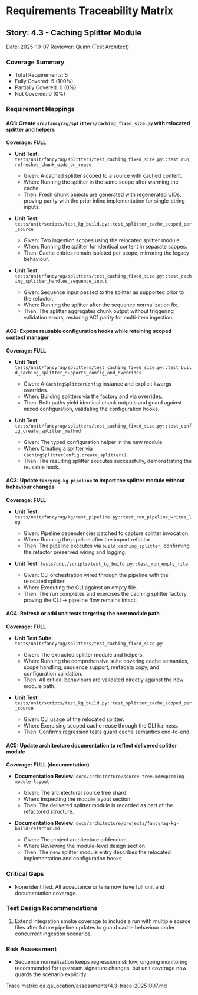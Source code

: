 # Requirements Traceability Matrix

## Story: 4.3 - Caching Splitter Module

Date: 2025-10-07
Reviewer: Quinn (Test Architect)

### Coverage Summary

- Total Requirements: 5
- Fully Covered: 5 (100%)
- Partially Covered: 0 (0%)
- Not Covered: 0 (0%)

### Requirement Mappings

#### AC1: Create `src/fancyrag/splitters/caching_fixed_size.py` with relocated splitter and helpers

**Coverage: FULL**

- **Unit Test**: `tests/unit/fancyrag/splitters/test_caching_fixed_size.py::test_run_refreshes_chunk_uids_on_reuse`
  - Given: A cached splitter scoped to a source with cached content.
  - When: Running the splitter in the same scope after warming the cache.
  - Then: Fresh chunk objects are generated with regenerated UIDs, proving parity with the prior inline implementation for single-string inputs.

- **Unit Test**: `tests/unit/scripts/test_kg_build.py::test_splitter_cache_scoped_per_source`
  - Given: Two ingestion scopes using the relocated splitter module.
  - When: Running the splitter for identical content in separate scopes.
  - Then: Cache entries remain isolated per scope, mirroring the legacy behaviour.

- **Unit Test**: `tests/unit/fancyrag/splitters/test_caching_fixed_size.py::test_caching_splitter_handles_sequence_input`
  - Given: Sequence input passed to the splitter as supported prior to the refactor.
  - When: Running the splitter after the sequence normalization fix.
  - Then: The splitter aggregates chunk output without triggering validation errors, restoring AC1 parity for multi-item ingestion.

#### AC2: Expose reusable configuration hooks while retaining scoped context manager

**Coverage: FULL**

- **Unit Test**: `tests/unit/fancyrag/splitters/test_caching_fixed_size.py::test_build_caching_splitter_supports_config_and_overrides`
  - Given: A `CachingSplitterConfig` instance and explicit kwargs overrides.
  - When: Building splitters via the factory and via overrides.
  - Then: Both paths yield identical chunk outputs and guard against mixed configuration, validating the configuration hooks.

- **Unit Test**: `tests/unit/fancyrag/splitters/test_caching_fixed_size.py::test_config_create_splitter_method`
  - Given: The typed configuration helper in the new module.
  - When: Creating a splitter via `CachingSplitterConfig.create_splitter()`.
  - Then: The resulting splitter executes successfully, demonstrating the reusable hook.

#### AC3: Update `fancyrag.kg.pipeline` to import the splitter module without behaviour changes

**Coverage: FULL**

- **Unit Test**: `tests/unit/fancyrag/kg/test_pipeline.py::test_run_pipeline_writes_log`
  - Given: Pipeline dependencies patched to capture splitter invocation.
  - When: Running the pipeline after the import refactor.
  - Then: The pipeline executes via `build_caching_splitter`, confirming the refactor preserved wiring and logging.

- **Unit Test**: `tests/unit/scripts/test_kg_build.py::test_run_empty_file`
  - Given: CLI orchestration wired through the pipeline with the relocated splitter.
  - When: Executing the CLI against an empty file.
  - Then: The run completes and exercises the caching splitter factory, proving the CLI → pipeline flow remains intact.

#### AC4: Refresh or add unit tests targeting the new module path

**Coverage: FULL**

- **Unit Test Suite**: `tests/unit/fancyrag/splitters/test_caching_fixed_size.py`
  - Given: The extracted splitter module and helpers.
  - When: Running the comprehensive suite covering cache semantics, scope handling, sequence support, metadata copy, and configuration validation.
  - Then: All critical behaviours are validated directly against the new module path.

- **Unit Test**: `tests/unit/scripts/test_kg_build.py::test_splitter_cache_scoped_per_source`
  - Given: CLI usage of the relocated splitter.
  - When: Exercising scoped cache reuse through the CLI harness.
  - Then: Confirms regression tests guard cache semantics end-to-end.

#### AC5: Update architecture documentation to reflect delivered splitter module

**Coverage: FULL (documentation)**

- **Documentation Review**: `docs/architecture/source-tree.md#upcoming-module-layout`
  - Given: The architectural source tree shard.
  - When: Inspecting the module layout section.
  - Then: The delivered splitter module is recorded as part of the refactored structure.

- **Documentation Review**: `docs/architecture/projects/fancyrag-kg-build-refactor.md`
  - Given: The project architecture addendum.
  - When: Reviewing the module-level design section.
  - Then: The new splitter module entry describes the relocated implementation and configuration hooks.

### Critical Gaps

- None identified. All acceptance criteria now have full unit and documentation coverage.

### Test Design Recommendations

1. Extend integration smoke coverage to include a run with multiple source files after future pipeline updates to guard cache behaviour under concurrent ingestion scenarios.

### Risk Assessment

- Sequence normalization keeps regression risk low; ongoing monitoring recommended for upstream signature changes, but unit coverage now guards the scenario explicitly.

Trace matrix: qa.qaLocation/assessments/4.3-trace-20251007.md
